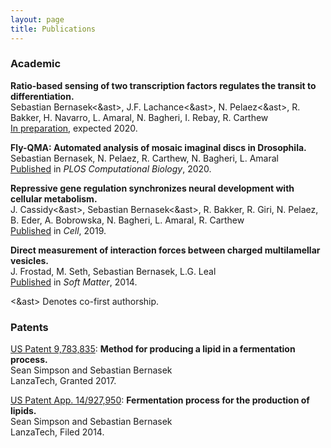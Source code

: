 ```yaml
---
layout: page
title: Publications
---
```


### Academic

**Ratio-based sensing of two transcription factors regulates the transit to differentiation.**  
Sebastian Bernasek<&ast>, J.F. Lachance<&ast>, N. Pelaez<&ast>, R. Bakker, H. Navarro, L. Amaral, N. Bagheri, I. Rebay, R. Carthew  
[In preparation](https://doi.org/10.1101/430744), expected 2020.  

**Fly-QMA: Automated analysis of mosaic imaginal discs in Drosophila.**  
Sebastian Bernasek, N. Pelaez, R. Carthew, N. Bagheri, L. Amaral  
[Published](https://doi.org/10.1371/journal.pcbi.1007406) in *PLOS Computational Biology*, 2020.

**Repressive gene regulation synchronizes neural development with cellular metabolism.**  
J. Cassidy<&ast>, Sebastian Bernasek<&ast>, R. Bakker, R. Giri, N. Pelaez, B. Eder, A. Bobrowska, N. Bagheri, L. Amaral, R. Carthew  
[Published](https://doi.org/10.1016/j.cell.2019.06.023) in *Cell*, 2019.  

**Direct measurement of interaction forces between charged multilamellar vesicles.**  
J. Frostad, M. Seth, Sebastian Bernasek, L.G. Leal  
[Published](https://www.ncbi.nlm.nih.gov/pubmed/25141827) in *Soft Matter*, 2014.  

<&ast> Denotes co-first authorship.

### Patents

[US Patent 9,783,835](https://patents.google.com/patent/US9783835B2/en): **Method for producing a lipid in a fermentation process.**  
Sean Simpson and Sebastian Bernasek  
LanzaTech, Granted 2017.  

<!-- US Patent App. 62/872,869: **Methods for Optimizing Gas Utilization.**  
Sebastian Bernasek and co-inventors.  
LanzaTech, Filed 2019.  -->

[US Patent App. 14/927,950](https://patents.google.com/patent/US20160122787A1/en): **Fermentation process for the production of lipids.**  
Sean Simpson and Sebastian Bernasek  
LanzaTech, Filed 2014.  
